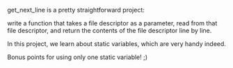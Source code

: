 get_next_line is a pretty straightforward project:

write a function that takes a file descriptor as a parameter, read from that file descriptor, and return the contents of the file descriptor line by line.

In this project, we learn about static variables, which are very handy indeed.

Bonus points for using only one static variable! ;)
